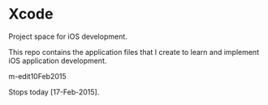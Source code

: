 Xcode
=====

Project space for iOS development.


This repo contains the application files that I create to learn and implement iOS application development.

m-edit10Feb2015

Stops today [17-Feb-2015].
